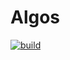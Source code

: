 # Algos

[![build](https://github.com/dxyinme/Algos/actions/workflows/build.yml/badge.svg?branch=main)](https://github.com/dxyinme/Algos/actions/workflows/build.yml)
